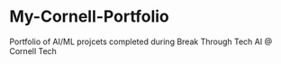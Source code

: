 # My-Cornell-Portfolio
Portfolio of AI/ML projcets completed during Break Through Tech AI @ Cornell Tech
